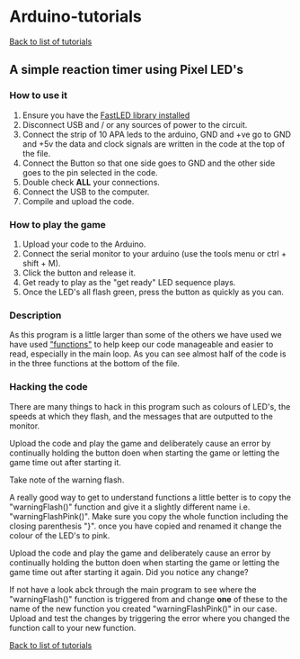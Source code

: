 # Arduino-tutorials
[Back to list of tutorials](../README.md)

## A simple reaction timer using Pixel LED's

### How to use it

1. Ensure you have the [FastLED library installed](../Libraries/)
2. Disconnect USB and / or any sources of power to the circuit.
3. Connect the strip of 10 APA leds to the arduino, GND and +ve go to GND and +5v the data and clock signals are written in the code at the top of the file.
4. Connect the Button so that one side goes to GND and the other side goes to the pin selected in the code.
5. Double check **ALL** your connections.
6. Connect the USB to the computer.
7. Compile and upload the code.

### How to play the game
1. Upload your code to the Arduino.
2. Connect the serial monitor to your arduino (use the tools menu or ctrl + shift + M).
3. Click the button and release it.
4. Get ready to play as the "get ready" LED sequence plays.
5. Once the LED's all flash green, press the button as quickly as you can.


### Description
As this program is a little larger than some of the others we have used we have used ["functions"](https://www.arduino.cc/en/Reference/FunctionDeclaration) to help keep our code
manageable and easier to read, especially in the main loop. As you can see almost half of the code is in the three functions at the bottom of the file.

### Hacking the code 

There are many things to hack in this program such as colours of LED's, the speeds at which they flash, and the messages that are outputted to the monitor.

Upload the code and play the game and deliberately cause an error by continually holding the button doen when starting the game or letting the game time out after starting it.

Take note of the warning flash.

A really good way to get to understand functions a little better is to copy the "warningFlash()" function and give it a slightly different name i.e. "warningFlashPink()". Make sure you copy the whole function including the closing parenthesis "}". once you have copied and renamed it change the colour of the LED's to pink.

Upload the code and play the game and deliberately cause an error by continually holding the button doen when starting the game or letting the game time out after starting it again. Did you notice any change? 

If not have a look abck through the main program to see where the "warningFlash()" function is triggered from and change **one** of these to the name of the new function you created "warningFlashPink()" in our case. Upload and test the changes by triggering the error where you changed the function call to your new function.




[Back to list of tutorials](../README.md)